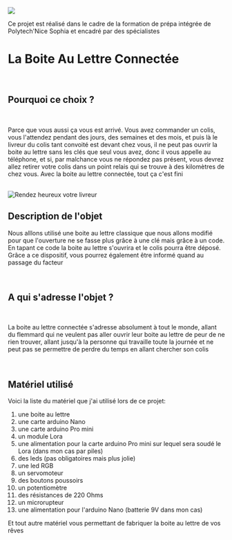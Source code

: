 <img src =https://camo.githubusercontent.com/2fe98f1f93a495607acfac1a6b62cb1d4affdbca/687474703a2f2f7777772e706f6c79746563686e6963652e66722f6a616869612f6a73702f6a616869612f74656d706c617465732f696e632f696d672f706f6c79746563685f6e6963652d736f706869612e706e67>

Ce projet est réalisé dans le cadre de la formation de prépa intégrée de Polytech'Nice Sophia et encadré par des spécialistes


<h1> La Boite Au Lettre Connectée </h1>
</br>
<h2> Pourquoi ce choix ?</h2>
</br>

<p> Parce que vous aussi ça vous est arrivé. Vous avez commander un colis, vous l'attendez pendant des jours, des semaines et des mois, et puis là le livreur du colis tant convoité est devant chez vous, il ne peut pas ouvrir la boite au lettre sans les clés que seul vous avez, donc il vous appelle au téléphone, et si, par malchance vous ne répondez pas présent, vous devrez allez retirer votre colis dans un point relais qui se trouve à des kilomètres de chez vous. Avec la boite au lettre connectée, tout ça c'est fini 
</p>
</br>

<img src="https://thumbs.dreamstime.com/t/livreur-portant-une-bo%C3%AEte-de-colis-et-renon%C3%A7ant-%C3%A0-des-pouces-60752963.jpg" title="Rendez heureux votre livreur" align="center"/>

</br>

<h2> Description de l'objet </h2>

<p> Nous alllons utilisé une boite au lettre classique que nous allons modifié pour que l'ouverture ne se fasse plus grâce à une clé mais grâce à un code. En tapant ce code la boite au lettre s'ouvrira et le colis pourra être déposé. Grâce a ce dispositif, vous pourrez également être informé quand au passage du facteur</p>

</br>

<h2> A qui s'adresse l'objet ?</h2>

</br>

<p>La boite au lettre connectée s'adresse absolument à tout le monde, allant du flemmard qui ne veulent pas aller ouvrir leur boite au lettre de peur de ne rien trouver, allant jusqu'à la personne qui travaille toute la journée et ne peut pas se permettre de perdre du temps en allant chercher son colis</p>
</br>

<h2> Matériel utilisé </h2>

<p>Voici la liste du matériel que j'ai utilisé lors de ce projet:
<ol><li> une boite au lettre</li>
 <li>une carte arduino Nano</li>
 <li> une carte arduino Pro mini</li> 
 <li> un module Lora</li>
 <li>une alimentation pour la carte arduino Pro mini sur lequel sera soudé le Lora (dans mon cas par piles)</li>
 <li> des leds (pas obligatoires mais plus jolie)</li>
 <li> une led RGB</li>
 <li> un servomoteur</li>
 <li> des boutons poussoirs</li>
 <li> un potentiomètre</li>
 <li> des résistances de 220 Ohms</li>
 <li> un microrupteur</li>
 <li> une alimentation pour l'arduino Nano (batterie 9V dans mon cas)</li></ol>
 
 Et tout autre matériel vous permettant de fabriquer la boite au lettre de vos rêves</p>
      
  
